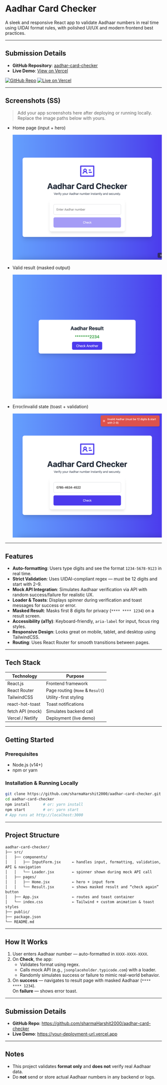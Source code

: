 # Aadhar Card Checker

A sleek and responsive React app to validate Aadhaar numbers in real time using UIDAI format rules, with polished UI/UX and modern frontend best practices.

---

## Submission Details

- **GitHub Repository**: [aadhar-card-checker](https://github.com/sharmaHarshit2000/aadhar-card-checker)  
- **Live Demo**: [View on Vercel](https://aadhar-card-checker.vercel.app)

[![GitHub Repo](https://img.shields.io/badge/Repo-GitHub-black?logo=github)](https://github.com/sharmaHarshit2000/aadhar-card-checker)
[![Live on Vercel](https://img.shields.io/badge/Live%20Demo-Vercel-blue?logo=vercel)](https://aadhar-card-checker.vercel.app)



---

## Screenshots (SS)

> Add your app screenshots here after deploying or running locally. Replace the image paths below with yours.

- Home page (input + hero)
  
  ![Home Screenshot](./screenshots/home.png)
  
- Valid result (masked output)
  
  ![Result Screenshot](./screenshots/result.png)

- Error/invalid state (toast + validation)
  
  ![Error Screenshot](./screenshots/error.png)

---

## Features

- **Auto-formatting**: Users type digits and see the format `1234-5678-9123` in real time.
- **Strict Validation**: Uses UIDAI-compliant regex — must be 12 digits and start with 2–9.
- **Mock API Integration**: Simulates Aadhaar verification via API with random success/failure for realistic UX.
- **Loader & Toasts**: Displays spinner during verification and toast messages for success or error.
- **Masked Result**: Masks first 8 digits for privacy (`**** **** 1234`) on a result screen.
- **Accessibility (a11y)**: Keyboard-friendly, `aria-label` for input, focus ring styles.
- **Responsive Design**: Looks great on mobile, tablet, and desktop using TailwindCSS.
- **Routing**: Uses React Router for smooth transitions between pages.

---

## Tech Stack

| Technology       | Purpose                          |
|------------------|----------------------------------|
| React.js         | Frontend framework               |
| React Router     | Page routing (`Home` & `Result`) |
| TailwindCSS      | Utility-first styling            |
| react-hot-toast  | Toast notifications              |
| fetch API (mock) | Simulates backend call           |
| Vercel / Netlify | Deployment (live demo)           |

---

## Getting Started

### Prerequisites

- Node.js (v14+)
- npm or yarn

### Installation & Running Locally

```bash
git clone https://github.com/sharmaHarshit2000/aadhar-card-checker.git
cd aadhar-card-checker
npm install      # or: yarn install
npm start        # or: yarn start
# App runs at http://localhost:3000
```

---

## Project Structure

```
aadhar-card-checker/
├── src/
│   ├── components/
│   │   ├── InputForm.jsx     ← handles input, formatting, validation, API & navigation
│   │   └── Loader.jsx        ← spinner shown during mock API call
│   ├── pages/
│   │   ├── Home.jsx          ← hero + input form
│   │   └── Result.jsx        ← shows masked result and “check again” button
│   ├── App.jsx               ← routes and toast container
│   └── index.css             ← Tailwind + custom animation & toast styles
├── public/
├── package.json
└── README.md
```

---

## How It Works

1. User enters Aadhaar number — auto-formatted in `XXXX-XXXX-XXXX`.
2. On **Check**, the app:
   - Validates format using regex.
   - Calls mock API (e.g., `jsonplaceholder.typicode.com`) with a loader.
   - Randomly simulates success or failure to mimic real-world behavior.
3. On **success** — navigates to result page with masked Aadhaar (`**** **** 1234`).  
   On **failure** — shows error toast.


---

## Submission Details

- **GitHub Repo**: https://github.com/sharmaHarshit2000/aadhar-card-checker
- **Live Demo**: https://your-deployment-url.vercel.app

---

## Notes

- This project validates **format only** and **does not** verify real Aadhaar data.
- Do **not** send or store actual Aadhaar numbers in any backend or logs.
